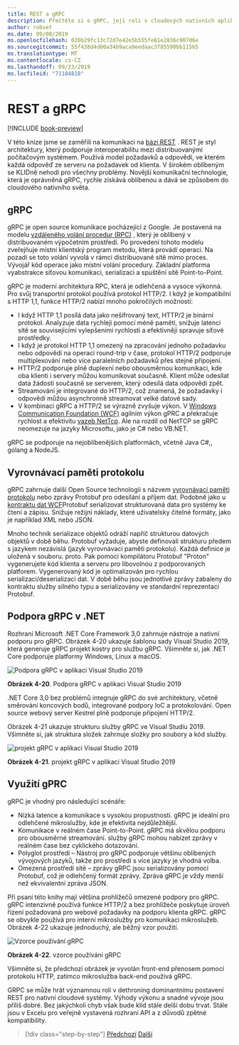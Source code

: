 ```yaml
---
title: REST a gRPC
description: Přečtěte si o gRPC, její roli v cloudových nativních aplikacích a o tom, jak se liší od protokolu HTTP REST.
author: robvet
ms.date: 09/08/2019
ms.openlocfilehash: 020b29fc13c72d7e42e5b555fe81e2836c907d6e
ms.sourcegitcommit: 55f438d4d00a34b9aca9eedaac3f85590bb11565
ms.translationtype: MT
ms.contentlocale: cs-CZ
ms.lasthandoff: 09/23/2019
ms.locfileid: "71184818"
---
```

# <a name="rest-and-grpc"></a>REST a gRPC

[!INCLUDE [book-preview](../../../includes/book-preview.md)]

V této knize jsme se zaměřili na komunikaci na [bázi REST](https://docs.microsoft.com/azure/architecture/best-practices/api-design) . REST je styl architektury, který podporuje interoperabilitu mezi distribuovanými počítačovým systémem. Používá model požadavků a odpovědí, ve kterém každá odpověď ze serveru na požadavek od klienta. V širokém oblíbeným se KLIDně nehodí pro všechny problémy. Novější komunikační technologie, která je oprávněná gRPC, rychle získává oblíbenou a dává se způsobem do cloudového nativního světa.

## <a name="grpc"></a>gRPC

gRPC je open source komunikace pocházející z Google. Je postavená na modelu [vzdáleného volání procedur (RPC)](https://en.wikipedia.org/wiki/Remote_procedure_call) , který je oblíbený v distribuovaném výpočetním prostředí. Po provedení tohoto modelu zveřejňuje místní klientský program metodu, která provádí operaci. Na pozadí se toto volání vyvolá v rámci distribuované sítě mimo proces. Vývojář kód operace jako místní volání procedury. Základní platforma vyabstrakce síťovou komunikaci, serializaci a spuštění sítě Point-to-Point.

gRPC je moderní architektura RPC, která je odlehčená a vysoce výkonná. Pro svůj transportní protokol používá protokol HTTP/2. I když je kompatibilní s HTTP 1,1, funkce HTTP/2 nabízí mnoho pokročilých možností:

- I když HTTP 1,1 posílá data jako nešifrovaný text, HTTP/2 je binární protokol. Analyzuje data rychleji pomocí méně paměti, snižuje latenci sítě se souvisejícími vylepšeními rychlosti a efektivněji spravuje síťové prostředky.
- I když je protokol HTTP 1,1 omezený na zpracování jednoho požadavku nebo odpovědi na operaci round-trip v čase, protokol HTTP/2 podporuje multiplexování nebo více paralelních požadavků přes stejné připojení.
- HTTP/2 podporuje plně duplexní nebo obousměrnou komunikaci, kde oba klienti i servery můžou komunikovat současně. Klient může odesílat data žádosti současně se serverem, který odesílá data odpovědi zpět.
- Streamování je integrované do HTTP/2, což znamená, že požadavky i odpovědi můžou asynchronně streamovat velké datové sady.
- V kombinaci gRPC a HTTP/2 se výrazně zvyšuje výkon. V [Windows Communication Foundation (WCF)](https://docs.microsoft.com/dotnet/framework/wcf/whats-wcf) agilním výkon gPRC a překračuje rychlost a efektivitu [vazeb NetTcp](https://docs.microsoft.com/dotnet/api/system.servicemodel.nettcpbinding?view=netframework-4.8). Ale na rozdíl od NetTCP se gRPC neomezuje na jazyky Microsoftu, jako je C# nebo VB.NET.

gRPC se podporuje na nejoblíbenějších platformách, včetně Java C#,, golang a NodeJS. 

## <a name="protocol-buffers"></a>Vyrovnávací paměti protokolu

gRPC zahrnuje další Open Source technologii s názvem [vyrovnávací paměti protokolu](https://developers.google.com/protocol-buffers/docs/overview) nebo zprávy Protobuf pro odesílání a příjem dat. Podobně jako u [kontraktu dat WCF](https://docs.microsoft.com/dotnet/framework/wcf/feature-details/using-data-contracts)Protobuf serializovat strukturovaná data pro systémy ke čtení a zápisu. Snižuje režijní náklady, které uživatelsky čitelné formáty, jako je například XML nebo JSON.

Mnoho technik serializace objektů odráží napříč strukturou datových objektů v době běhu. Protobuf vyžaduje, abyste definovali strukturu předem s jazykem nezávislá (jazyk vyrovnávací paměti protokolu). Každá definice je uložená v souboru. proto. Pak pomocí kompilátoru Protobuf "Proton" vygenerujete kód klienta a serveru pro libovolnou z podporovaných platforem. Vygenerovaný kód je optimalizován pro rychlou serializaci/deserializaci dat. V době běhu jsou jednotlivé zprávy zabaleny do kontraktu služby silného typu a serializovány ve standardní reprezentaci Protobuf.

## <a name="grpc-support-in-net"></a>Podpora gRPC v .NET

Rozhraní Microsoft .NET Core Framework 3,0 zahrnuje nástroje a nativní podporu pro gRPC. Obrázek 4-20 ukazuje šablonu sady Visual Studio 2019, která generuje gRPC projekt kostry pro službu gRPC. Všimněte si, jak .NET Core podporuje platformy Windows, Linux a macOS.

![Podpora gRPC v aplikaci Visual Studio 2019](./media/visual-studio-2019-grpc-template.png)

**Obrázek 4-20**. Podpora gRPC v aplikaci Visual Studio 2019

.NET Core 3,0 bez problémů integruje gRPC do své architektury, včetně směrování koncových bodů, integrované podpory IoC a protokolování. Open source webový server Kestrel plně podporuje připojení HTTP/2. 

Obrázek 4-21 ukazuje strukturu služby gRPC ve Visual Studiu 2019. Všimněte si, jak struktura složek zahrnuje složky pro soubory a kód služby.

![projekt gRPC v aplikaci Visual Studio 2019](./media/grpc-project.png  )

**Obrázek 4-21**. projekt gRPC v aplikaci Visual Studio 2019

## <a name="gprc-usage"></a>Využití gPRC

gRPC je vhodný pro následující scénáře:

- Nízká latence a komunikace s vysokou propustností. gRPC je ideální pro odlehčené mikroslužby, kde je efektivita nejdůležitější.
- Komunikace v reálném čase Point-to-Point. gRPC má skvělou podporu pro obousměrné streamování. služby gRPC mohou nabízet zprávy v reálném čase bez cyklického dotazování.
- Polyglot prostředí – Nástroj pro gRPC podporuje většinu oblíbených vývojových jazyků, takže pro prostředí s více jazyky je vhodná volba.
- Omezená prostředí sítě – zprávy gRPC jsou serializovány pomocí Protobuf, což je odlehčený formát zprávy. Zpráva gRPC je vždy menší než ekvivalentní zpráva JSON.

Při psaní této knihy mají většina prohlížečů omezené podpory pro gRPC. gRPC intenzivně používá funkce HTTP/2 a bez prohlížeče poskytuje úroveň řízení požadovaná pro webové požadavky na podporu klienta gRPC. gRPC se obvykle používá pro interní mikroslužby pro komunikaci mikroslužeb. Obrázek 4-22 ukazuje jednoduchý, ale běžný vzor použití.

![Vzorce používání gRPC](./media/grpc-usage.png)

**Obrázek 4-22**. vzorce používání gRPC

Všimněte si, že předchozí obrázek je vyvolán front-end přenosem pomocí protokolu HTTP, zatímco mikroslužba back-end používá gRPC.

GRPC se může hrát významnou roli v dethroning dominantnímu postavení REST pro nativní cloudové systémy. Výhody výkonu a snadné vývoje jsou příliš dobré. Bez jakýchkoli chyb však bude klid stále delší dobu trvat. Stále jsou v Excelu pro veřejně vystavená rozhraní API a z důvodů zpětné kompatibility. 

>[!div class="step-by-step"]
>[Předchozí](service-to-service-communication.md)
>[Další](service-mesh-communication-infrastructure.md)

